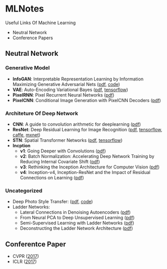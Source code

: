 # MLNotes
Useful Links Of Machine Learning
- Neutral Network
- Conference Papers


## Neutral Network

### Generative Model
- **InfoGAN**: Interpretable Representation Learning by Information Maximizing Generative Adversarial Nets ([pdf](https://arxiv.org/abs/1606.03657), [code](https://github.com/openai/InfoGAN))
- **VAE**: Auto-Encoding Variational Bayes ([pdf](https://arxiv.org/abs/1312.6114), [tensorflow](https://github.com/y0ast/VAE-TensorFlow))
- **PixelRNN**: Pixel Recurrent Neural Networks ([pdf](https://arxiv.org/abs/1601.06759))
- **PixelCNN**: Conditional Image Generation with PixelCNN Decoders ([pdf](https://arxiv.org/abs/1606.05328))

### Architeture Of Deep Network
- **CNN**: A guide to convolution arithmetic for deeplearning ([pdf](https://arxiv.org/abs/1603.07285))
- **ResNet**: Deep Residual Learning for Image Recognition ([pdf](https://arxiv.org/abs/1512.03385v1), [tensorflow](https://github.com/tensorflow/models/tree/master/resnet), [caffe](https://github.com/KaimingHe/deep-residual-networks), [mxnet](https://github.com/tornadomeet/ResNet))
- **STN**: Spatial Transformer Networks ([pdf](https://arxiv.org/abs/1506.02025), [tensorflow](https://github.com/tensorflow/models/tree/master/transformer))
- **Incption**
	+ **v1**: Going Deeper with Convolutions ([pdf](http://arxiv.org/abs/1409.4842))
	+ **v2**: Batch Normalization: Accelerating Deep Network Training by Reducing Internal Covariate Shift ([pdf](http://arxiv.org/abs/1502.03167))
	+ **v3**: Rethinking the Inception Architecture for Computer Vision ([pdf](http://arxiv.org/abs/1512.00567))
	+ **v4**: Inception-v4, Inception-ResNet and the Impact of Residual Connections on Learning ([pdf](https://arxiv.org/abs/1602.07261))
	
### Uncategorized
- Deep Photo Style Transfer: ([pdf](https://arxiv.org/abs/1703.07511), [code](https://github.com/luanfujun/deep-photo-styletransfer))
- Ladder Networks:
	+ Lateral Connections in Denoising Autoencoders ([pdf]())
	+ From Neural PCA to Deep Unsupervised Learning ([pdf]())
	+ Semi-Supervised Learning with Ladder Networks ([pdf](https://arxiv.org/abs/1507.02672))
	+ Deconstructing the Ladder Network Architecture ([pdf](https://arxiv.org/abs/1511.06430))

	
## Conferentce Paper
- CVPR ([2017](http://cvpr2017.thecvf.com/program/main_conference))
- ICLR ([2017](https://openreview.net/group?id=ICLR.cc/2017/conference))

